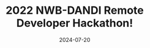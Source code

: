 ---
title: "2022 NWB-DANDI Remote Developer Hackathon!"
date: 2024-07-20
lastDate: 2024-07-22
comments: 12
time: "9:00 - 3:00"
register_btn:
    text: "Register"
    link: /
weight: 3
---